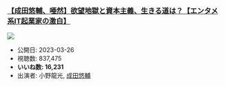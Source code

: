 ### [【成田悠輔、唖然】欲望地獄と資本主義、生きる道は？【エンタメ系IT起業家の激白】](https://www.youtube.com/watch?v=4t0yL-uIfUA)
[![](https://img.youtube.com/vi/4t0yL-uIfUA/sddefault.jpg)](https://www.youtube.com/watch?v=4t0yL-uIfUA)
-   公開日: 2023-03-26
-   視聴数: 837,475
-   **いいね数: 16,231**
-   出演者: 小野龍光, [成田悠輔](/rehacq_fan/people/成田悠輔 "wikilink")
